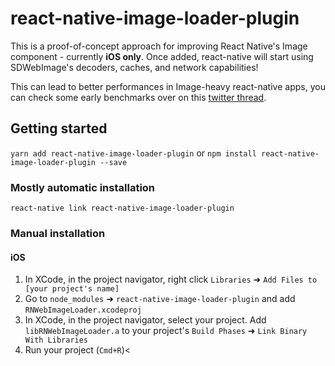 # react-native-image-loader-plugin

This is a proof-of-concept approach for improving React Native's Image component - currently **iOS only**.
Once added, react-native will start using SDWebImage's decoders, caches, and network capabilities!

This can lead to better performances in Image-heavy react-native apps, you can check some early benchmarks over on this [twitter thread](https://twitter.com/ericlewis/status/1127447416674947072).

## Getting started

`yarn add react-native-image-loader-plugin`
or
`npm install react-native-image-loader-plugin --save`

### Mostly automatic installation

`react-native link react-native-image-loader-plugin`

### Manual installation

#### iOS

1. In XCode, in the project navigator, right click `Libraries` ➜ `Add Files to [your project's name]`
2. Go to `node_modules` ➜ `react-native-image-loader-plugin` and add `RNWebImageLoader.xcodeproj`
3. In XCode, in the project navigator, select your project. Add `libRNWebImageLoader.a` to your project's `Build Phases` ➜ `Link Binary With Libraries`
4. Run your project (`Cmd+R`)<
